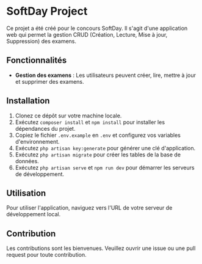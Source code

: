 # SoftDay Project

Ce projet a été créé pour le concours SoftDay. Il s'agit d'une application web qui permet la gestion CRUD (Création, Lecture, Mise à jour, Suppression) des examens.

## Fonctionnalités

- **Gestion des examens** : Les utilisateurs peuvent créer, lire, mettre à jour et supprimer des examens.

## Installation

1. Clonez ce dépôt sur votre machine locale.
2. Exécutez `composer install` et `npm install` pour installer les dépendances du projet.
3. Copiez le fichier `.env.example` en `.env` et configurez vos variables d'environnement.
4. Exécutez `php artisan key:generate` pour générer une clé d'application.
5. Exécutez `php artisan migrate` pour créer les tables de la base de données.
6. Exécutez `php artisan serve` et `npm run dev` pour démarrer les serveurs de développement.

## Utilisation

Pour utiliser l'application, naviguez vers l'URL de votre serveur de développement local.

## Contribution

Les contributions sont les bienvenues. Veuillez ouvrir une issue ou une pull request pour toute contribution.

